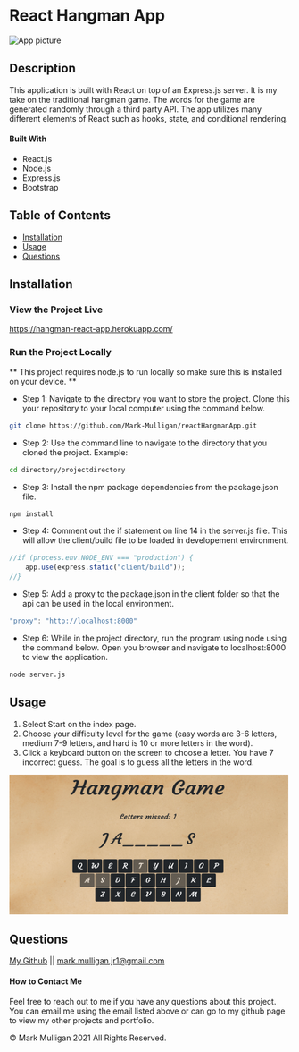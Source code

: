 # React Hangman App

<img src="./images/homepage.png" alt="App picture" width="500px" height="250px">

## Description 
This application is built with React on top of an Express.js server.  It is my take on the traditional hangman game. The words for the game are generated randomly through a third party API. The app utilizes many different elements of React such as hooks, state, and conditional rendering.        

#### Built With
* React.js
* Node.js
* Express.js
* Bootstrap 

## Table of Contents
  
* [Installation](#installation)
* [Usage](#usage)
* [Questions](#questions)
  
  
## Installation
### View the Project Live
https://hangman-react-app.herokuapp.com/

### Run the Project Locally
** This project requires node.js to run locally so make sure this is installed on your device.  **

* Step 1: Navigate to the directory you want to store the project. Clone this your repository to your local computer using the command below. 
```bash
git clone https://github.com/Mark-Mulligan/reactHangmanApp.git
```

* Step 2: Use the command line to navigate to the directory that you cloned the project.
Example:
```bash
cd directory/projectdirectory
```

* Step 3: Install the npm package dependencies from the package.json file.
```bash
npm install
```

* Step 4: Comment out the if statement on line 14 in the server.js file.  This will allow the client/build file to be loaded in developement environment.  
```javascript
//if (process.env.NODE_ENV === "production") {
    app.use(express.static("client/build"));
//}
```

* Step 5: Add a proxy to the package.json in the client folder so that the api can be used in the local environment.   
```javascript
"proxy": "http://localhost:8000"
```

* Step 6: While in the project directory, run the program using node using the command below. Open you browser and navigate to localhost:8000 to view the application.
```bash
node server.js
```  

## Usage 

1.  Select Start on the index page.
2.  Choose your difficulty level for the game (easy words are 3-6 letters, medium 7-9 letters, and hard is 10 or more letters in the word).
3.  Click a keyboard button on the screen to choose a letter.  You have 7 incorrect guess.  The goal is to guess all the letters in the word.  

<img src="./images/exampleGame.png" alt="App picture" width="500px" height="250px">

## Questions
[My Github](https://github.com/MarkMulligan97) || mark.mulligan.jr1@gmail.com

#### How to Contact Me
Feel free to reach out to me if you have any questions about this project.  You can email me using the email listed above or can go to my github page to view my other projects and portfolio.

© Mark Mulligan 2021 All Rights Reserved.